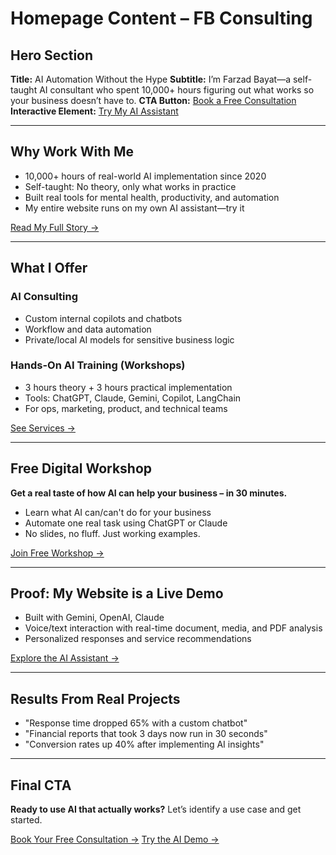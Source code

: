 # Homepage Content – FB Consulting

## Hero Section

**Title:** AI Automation Without the Hype
**Subtitle:** I’m Farzad Bayat—a self-taught AI consultant who spent 10,000+ hours figuring out what works so your business doesn’t have to.
**CTA Button:** [Book a Free Consultation](/contact)
**Interactive Element:** [Try My AI Assistant](/ai-demo)

---

## Why Work With Me

* 10,000+ hours of real-world AI implementation since 2020
* Self-taught: No theory, only what works in practice
* Built real tools for mental health, productivity, and automation
* My entire website runs on my own AI assistant—try it

[Read My Full Story →](/about)

---

## What I Offer

### AI Consulting

* Custom internal copilots and chatbots
* Workflow and data automation
* Private/local AI models for sensitive business logic

### Hands-On AI Training (Workshops)

* 3 hours theory + 3 hours practical implementation
* Tools: ChatGPT, Claude, Gemini, Copilot, LangChain
* For ops, marketing, product, and technical teams

[See Services →](/services)

---

## Free Digital Workshop

**Get a real taste of how AI can help your business – in 30 minutes.**

* Learn what AI can/can't do for your business
* Automate one real task using ChatGPT or Claude
* No slides, no fluff. Just working examples.

[Join Free Workshop →](/workshop)

---

## Proof: My Website is a Live Demo

* Built with Gemini, OpenAI, Claude
* Voice/text interaction with real-time document, media, and PDF analysis
* Personalized responses and service recommendations

[Explore the AI Assistant →](/ai-demo)

---

## Results From Real Projects

* "Response time dropped 65% with a custom chatbot"
* "Financial reports that took 3 days now run in 30 seconds"
* "Conversion rates up 40% after implementing AI insights"

---

## Final CTA

**Ready to use AI that actually works?**
Let’s identify a use case and get started.

[Book Your Free Consultation →](/contact)
[Try the AI Demo →](/ai-demo)
